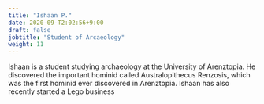 ```yaml
---
title: "Ishaan P."
date: 2020-09-T2:02:56+9:00
draft: false
jobtitle: "Student of Arcaeology"
weight: 11
---
```


Ishaan is a student studying archaeology at the University of Arenztopia. He discovered the important hominid called Australopithecus Renzosis, which was the first hominid ever discovered in Arenztopia. Ishaan has also recently started a Lego business
